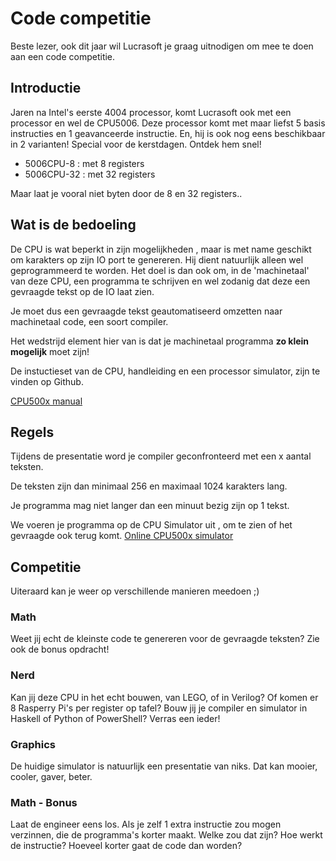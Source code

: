 Code competitie
===============

Beste lezer, ook dit jaar wil Lucrasoft je graag uitnodigen om mee te doen aan een code competitie. 


Introductie
-----------

Jaren na Intel's eerste 4004 processor, komt Lucrasoft ook met een processor en wel de CPU5006.
Deze processor komt met maar liefst 5 basis instructies en 1 geavanceerde instructie.
En, hij is ook nog eens beschikbaar in 2 varianten! Special voor de kerstdagen. Ontdek hem snel!

* 5006CPU-8  : met 8 registers 
* 5006CPU-32 : met 32 registers

Maar laat je vooral niet byten door de 8 en 32 registers..

Wat is de bedoeling
-------------------

De CPU is wat beperkt in zijn mogelijkheden , maar is met name geschikt om karakters op zijn IO port te genereren. Hij dient natuurlijk alleen wel geprogrammeerd te worden.
Het doel is dan ook om, in de 'machinetaal' van deze CPU, een programma te schrijven en wel zodanig dat deze een gevraagde tekst op de IO laat zien. 

Je moet dus een gevraagde tekst geautomatiseerd omzetten naar machinetaal code, een soort compiler. 

Het wedstrijd element hier van is dat je machinetaal programma **zo klein mogelijk** moet zijn!

De instuctieset van de CPU, handleiding en een processor simulator, zijn te vinden op Github.

[CPU500x manual](https://github.com/lucrasoft/cpu500x)



## Regels

Tijdens de presentatie word je compiler geconfronteerd met een x aantal teksten. 

De teksten zijn dan minimaal 256 en maximaal 1024 karakters lang.

Je programma mag niet langer dan een minuut bezig zijn op 1 tekst. 

We voeren je programma op de CPU Simulator uit , om te zien of het gevraagde ook terug komt.
[Online CPU500x simulator](http://lucrasoft.github.io/CPU500x/)


## Competitie


Uiteraard kan je weer op verschillende manieren meedoen ;)

### Math

Weet jij echt de kleinste code te genereren voor de gevraagde teksten?
Zie ook de bonus opdracht!

### Nerd

Kan jij deze CPU in het echt bouwen, van LEGO, of in Verilog?
Of komen er 8 Rasperry Pi's per register op tafel?
Bouw jij je compiler en simulator in Haskell of Python of PowerShell?
Verras een ieder!


### Graphics

De huidige simulator is natuurlijk een presentatie van niks.
Dat kan mooier, cooler, gaver, beter. 


### Math - Bonus

Laat de engineer eens los. Als je zelf 1 extra instructie zou mogen verzinnen, die de programma's korter maakt. Welke zou dat zijn? Hoe werkt de instructie? Hoeveel korter gaat de code dan worden?
